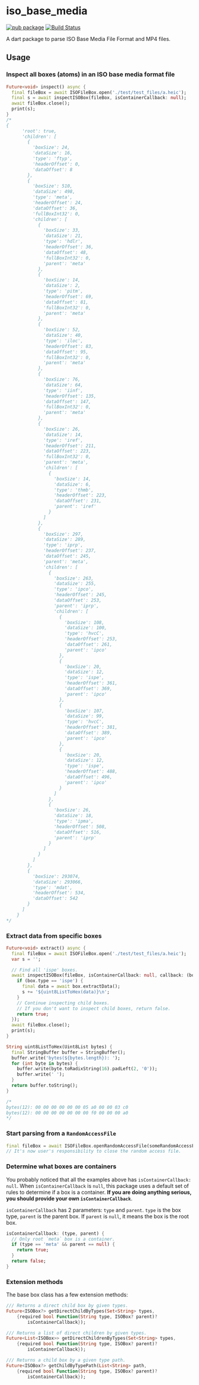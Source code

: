 # iso_base_media

[![pub package](https://img.shields.io/pub/v/iso_base_media.svg)](https://pub.dev/packages/iso_base_media)
[![Build Status](https://github.com/mgenware/iso_base_media/workflows/Build/badge.svg)](https://github.com/mgenware/iso_base_media/actions)

A dart package to parse ISO Base Media File Format and MP4 files.

## Usage

### Inspect all boxes (atoms) in an ISO base media format file

```dart
Future<void> inspect() async {
  final fileBox = await ISOFileBox.open('./test/test_files/a.heic');
  final s = await inspectISOBox(fileBox, isContainerCallback: null);
  await fileBox.close();
  print(s);
}
/*
{
      'root': true,
      'children': [
        {
          'boxSize': 24,
          'dataSize': 16,
          'type': 'ftyp',
          'headerOffset': 0,
          'dataOffset': 8
        },
        {
          'boxSize': 510,
          'dataSize': 498,
          'type': 'meta',
          'headerOffset': 24,
          'dataOffset': 36,
          'fullBoxInt32': 0,
          'children': [
            {
              'boxSize': 33,
              'dataSize': 21,
              'type': 'hdlr',
              'headerOffset': 36,
              'dataOffset': 48,
              'fullBoxInt32': 0,
              'parent': 'meta'
            },
            {
              'boxSize': 14,
              'dataSize': 2,
              'type': 'pitm',
              'headerOffset': 69,
              'dataOffset': 81,
              'fullBoxInt32': 0,
              'parent': 'meta'
            },
            {
              'boxSize': 52,
              'dataSize': 40,
              'type': 'iloc',
              'headerOffset': 83,
              'dataOffset': 95,
              'fullBoxInt32': 0,
              'parent': 'meta'
            },
            {
              'boxSize': 76,
              'dataSize': 64,
              'type': 'iinf',
              'headerOffset': 135,
              'dataOffset': 147,
              'fullBoxInt32': 0,
              'parent': 'meta'
            },
            {
              'boxSize': 26,
              'dataSize': 14,
              'type': 'iref',
              'headerOffset': 211,
              'dataOffset': 223,
              'fullBoxInt32': 0,
              'parent': 'meta',
              'children': [
                {
                  'boxSize': 14,
                  'dataSize': 6,
                  'type': 'thmb',
                  'headerOffset': 223,
                  'dataOffset': 231,
                  'parent': 'iref'
                }
              ]
            },
            {
              'boxSize': 297,
              'dataSize': 289,
              'type': 'iprp',
              'headerOffset': 237,
              'dataOffset': 245,
              'parent': 'meta',
              'children': [
                {
                  'boxSize': 263,
                  'dataSize': 255,
                  'type': 'ipco',
                  'headerOffset': 245,
                  'dataOffset': 253,
                  'parent': 'iprp',
                  'children': [
                    {
                      'boxSize': 108,
                      'dataSize': 100,
                      'type': 'hvcC',
                      'headerOffset': 253,
                      'dataOffset': 261,
                      'parent': 'ipco'
                    },
                    {
                      'boxSize': 20,
                      'dataSize': 12,
                      'type': 'ispe',
                      'headerOffset': 361,
                      'dataOffset': 369,
                      'parent': 'ipco'
                    },
                    {
                      'boxSize': 107,
                      'dataSize': 99,
                      'type': 'hvcC',
                      'headerOffset': 381,
                      'dataOffset': 389,
                      'parent': 'ipco'
                    },
                    {
                      'boxSize': 20,
                      'dataSize': 12,
                      'type': 'ispe',
                      'headerOffset': 488,
                      'dataOffset': 496,
                      'parent': 'ipco'
                    }
                  ]
                },
                {
                  'boxSize': 26,
                  'dataSize': 18,
                  'type': 'ipma',
                  'headerOffset': 508,
                  'dataOffset': 516,
                  'parent': 'iprp'
                }
              ]
            }
          ]
        },
        {
          'boxSize': 293074,
          'dataSize': 293066,
          'type': 'mdat',
          'headerOffset': 534,
          'dataOffset': 542
        }
      ]
    }
*/
```

### Extract data from specific boxes

```dart
Future<void> extract() async {
  final fileBox = await ISOFileBox.open('./test/test_files/a.heic');
  var s = '';

  // Find all 'ispe' boxes.
  await inspectISOBox(fileBox, isContainerCallback: null, callback: (box, depth) async {
    if (box.type == 'ispe') {
      final data = await box.extractData();
      s += '${uint8ListToHex(data)}\n';
    }
    // Continue inspecting child boxes.
    // If you don't want to inspect child boxes, return false.
    return true;
  });
  await fileBox.close();
  print(s);
}

String uint8ListToHex(Uint8List bytes) {
  final StringBuffer buffer = StringBuffer();
  buffer.write('bytes(${bytes.length}): ');
  for (int byte in bytes) {
    buffer.write(byte.toRadixString(16).padLeft(2, '0'));
    buffer.write(' ');
  }
  return buffer.toString();
}

/*
bytes(12): 00 00 00 00 00 00 05 a0 00 00 03 c0
bytes(12): 00 00 00 00 00 00 00 f0 00 00 00 a0
*/
```

### Start parsing from a `RandomAccessFile`

```dart
final fileBox = await ISOFileBox.openRandomAccessFile(someRandomAccessFile);
// It's now user's responsibility to close the random access file.
```

### Determine what boxes are containers

You probably noticed that all the examples above has `isContainerCallback: null`. When `isContainerCallback` is `null`, this package uses a default set of rules to determine if a box is a container. **If you are doing anything serious, you should provide your own `isContainerCallback`**.

`isContainerCallback` has 2 parameters: `type` and `parent`. `type` is the box type, `parent` is the parent box. If `parent` is `null`, it means the box is the root box.

```dart
isContainerCallback: (type, parent) {
  // Only root `meta` box is a container.
  if (type == 'meta' && parent == null) {
    return true;
  }
  return false;
}
```

### Extension methods

The base box class has a few extension methods:

```dart
/// Returns a direct child box by given types.
Future<ISOBox?> getDirectChildByTypes(Set<String> types,
    {required bool Function(String type, ISOBox? parent)?
        isContainerCallback});

/// Returns a list of direct children by given types.
Future<List<ISOBox>> getDirectChildrenByTypes(Set<String> types,
    {required bool Function(String type, ISOBox? parent)?
        isContainerCallback});

/// Returns a child box by a given type path.
Future<ISOBox?> getChildByTypePath(List<String> path,
    {required bool Function(String type, ISOBox? parent)?
        isContainerCallback});
```
